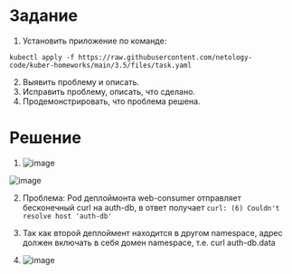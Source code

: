 # Задание 
1. Установить приложение по команде:
```shell
kubectl apply -f https://raw.githubusercontent.com/netology-code/kuber-homeworks/main/3.5/files/task.yaml
```
2. Выявить проблему и описать.
3. Исправить проблему, описать, что сделано.
4. Продемонстрировать, что проблема решена.

# Решение
1. ![image](https://github.com/Kul-RB/k8s/assets/53901269/fa390b27-ec91-4e66-b2ec-4c7ce0ac2e07)

![image](https://github.com/Kul-RB/k8s/assets/53901269/0386ff2e-6530-406b-8d13-53ee0d216636)

2. Проблема: Pod деплоймонта web-consumer отправляет бесконечный curl на auth-db, в ответ получает ``curl: (6) Couldn't resolve host 'auth-db'`` 
3. Так как второй деплоймент находится в другом namespace, адрес должен включать в себя домен namespace, т.е. curl auth-db.data
   
4. ![image](https://github.com/Kul-RB/k8s/assets/53901269/811037cb-13ce-416e-b5a1-f9349a516c8d)
